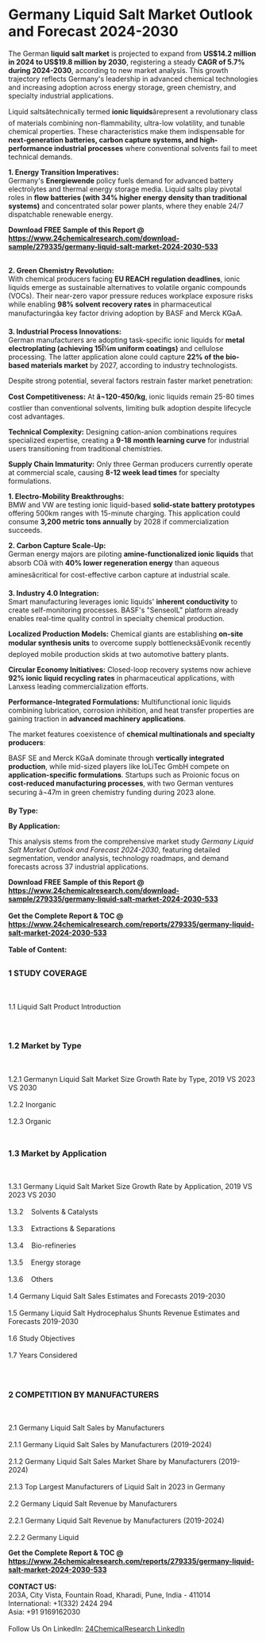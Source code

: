 <h1>Germany Liquid Salt Market Outlook and Forecast 2024-2030</h1><p>The German <strong>liquid salt market</strong> is projected to expand from <strong>US$14.2 million in 2024 to US$19.8 million by 2030</strong>, registering a steady <strong>CAGR of 5.7% during 2024-2030</strong>, according to new market analysis. This growth trajectory reflects Germany's leadership in advanced chemical technologies and increasing adoption across energy storage, green chemistry, and specialty industrial applications.</p><p>Liquid saltsâtechnically termed <strong>ionic liquids</strong>ârepresent a revolutionary class of materials combining non-flammability, ultra-low volatility, and tunable chemical properties. These characteristics make them indispensable for <strong>next-generation batteries, carbon capture systems, and high-performance industrial processes</strong> where conventional solvents fail to meet technical demands.</p><p><strong>1. Energy Transition Imperatives:</strong><br>
Germany's <strong>Energiewende</strong> policy fuels demand for advanced battery electrolytes and thermal energy storage media. Liquid salts play pivotal roles in <strong>flow batteries (with 34% higher energy density than traditional systems)</strong> and concentrated solar power plants, where they enable 24/7 dispatchable renewable energy.</p><div><b>Download FREE Sample of this Report @ 
            <a href="https://www.24chemicalresearch.com/download-sample/279335/germany-liquid-salt-market-2024-2030-533">
            https://www.24chemicalresearch.com/download-sample/279335/germany-liquid-salt-market-2024-2030-533</a></b></div><br><p><strong>2. Green Chemistry Revolution:</strong><br>
With chemical producers facing <strong>EU REACH regulation deadlines</strong>, ionic liquids emerge as sustainable alternatives to volatile organic compounds (VOCs). Their near-zero vapor pressure reduces workplace exposure risks while enabling <strong>98% solvent recovery rates</strong> in pharmaceutical manufacturingâa key factor driving adoption by BASF and Merck KGaA.</p><p><strong>3. Industrial Process Innovations:</strong><br>
German manufacturers are adopting task-specific ionic liquids for <strong>metal electroplating (achieving 15Î¼m uniform coatings)</strong> and cellulose processing. The latter application alone could capture <strong>22% of the bio-based materials market</strong> by 2027, according to industry technologists.</p><p>Despite strong potential, several factors restrain faster market penetration:</p><p><strong>Cost Competitiveness:</strong> At <strong>â¬120-450/kg</strong>, ionic liquids remain 25-80 times costlier than conventional solvents, limiting bulk adoption despite lifecycle cost advantages.</p><p><strong>Technical Complexity:</strong> Designing cation-anion combinations requires specialized expertise, creating a <strong>9-18 month learning curve</strong> for industrial users transitioning from traditional chemistries.</p><p><strong>Supply Chain Immaturity:</strong> Only three German producers currently operate at commercial scale, causing <strong>8-12 week lead times</strong> for specialty formulations.</p><p><strong>1. Electro-Mobility Breakthroughs:</strong><br>
BMW and VW are testing ionic liquid-based <strong>solid-state battery prototypes</strong> offering 500km ranges with 15-minute charging. This application could consume <strong>3,200 metric tons annually</strong> by 2028 if commercialization succeeds.</p><p><strong>2. Carbon Capture Scale-Up:</strong><br>
German energy majors are piloting <strong>amine-functionalized ionic liquids</strong> that absorb COâ with <strong>40% lower regeneration energy</strong> than aqueous aminesâcritical for cost-effective carbon capture at industrial scale.</p><p><strong>3. Industry 4.0 Integration:</strong><br>
Smart manufacturing leverages ionic liquids' <strong>inherent conductivity</strong> to create self-monitoring processes. BASF's "SenseoIL" platform already enables real-time quality control in specialty chemical production.</p><p><strong>Localized Production Models:</strong> Chemical giants are establishing <strong>on-site modular synthesis units</strong> to overcome supply bottlenecksâEvonik recently deployed mobile production skids at two automotive battery plants.</p><p><strong>Circular Economy Initiatives:</strong> Closed-loop recovery systems now achieve <strong>92% ionic liquid recycling rates</strong> in pharmaceutical applications, with Lanxess leading commercialization efforts.</p><p><strong>Performance-Integrated Formulations:</strong> Multifunctional ionic liquids combining lubrication, corrosion inhibition, and heat transfer properties are gaining traction in <strong>advanced machinery applications</strong>.</p><p>The market features coexistence of <strong>chemical multinationals and specialty producers</strong>:</p><p>BASF SE and Merck KGaA dominate through <strong>vertically integrated production</strong>, while mid-sized players like IoLiTec GmbH compete on <strong>application-specific formulations</strong>. Startups such as Proionic focus on <strong>cost-reduced manufacturing processes</strong>, with two German ventures securing â¬47m in green chemistry funding during 2023 alone.</p><p><strong>By Type:</strong></p><p><strong>By Application:</strong></p><p>This analysis stems from the comprehensive market study <em>Germany Liquid Salt Market Outlook and Forecast 2024-2030</em>, featuring detailed segmentation, vendor analysis, technology roadmaps, and demand forecasts across 37 industrial applications.</p><div><b>Download FREE Sample of this Report @ 
            <a href="https://www.24chemicalresearch.com/download-sample/279335/germany-liquid-salt-market-2024-2030-533">
            https://www.24chemicalresearch.com/download-sample/279335/germany-liquid-salt-market-2024-2030-533</a></b></div><br><div><b>Get the Complete Report & TOC @ 
            <a href="https://www.24chemicalresearch.com/reports/279335/germany-liquid-salt-market-2024-2030-533">
            https://www.24chemicalresearch.com/reports/279335/germany-liquid-salt-market-2024-2030-533</a></b></div><br>
            <b>Table of Content:</b><p><h2><span style="font-size:16px"><strong>1 STUDY COVERAGE</strong></span></h2><br />
<p>1.1 Liquid Salt Product Introduction</p><br />
<h2><span style="font-size:16px"><strong>1.2 Market by Type</strong></span></h2><br />
<p>1.2.1 Germanyn Liquid Salt Market Size Growth Rate by Type, 2019 VS 2023 VS 2030<br /><br />
1.2.2 Inorganic&nbsp;&nbsp; &nbsp;<br /><br />
1.2.3 Organic<br /><br />
<h2><span style="font-size:16px"><strong>1.3 Market by Application</strong></span></h2><br />
<p>1.3.1 Germany Liquid Salt Market Size Growth Rate by Application, 2019 VS 2023 VS 2030<br /><br />
1.3.2&nbsp;&nbsp; &nbsp;Solvents & Catalysts<br /><br />
1.3.3&nbsp;&nbsp; &nbsp;Extractions & Separations<br /><br />
1.3.4&nbsp;&nbsp; &nbsp;Bio-refineries<br /><br />
1.3.5&nbsp;&nbsp; &nbsp;Energy storage<br /><br />
1.3.6&nbsp;&nbsp; &nbsp;Others<br /><br />
1.4 Germany Liquid Salt Sales Estimates and Forecasts 2019-2030<br /><br />
1.5 Germany Liquid Salt Hydrocephalus Shunts Revenue Estimates and Forecasts 2019-2030<br /><br />
1.6 Study Objectives<br /><br />
1.7 Years Considered</p><br />
<h2><span style="font-size:16px"><strong>2 COMPETITION BY MANUFACTURERS</strong></span></h2><br />
<p>2.1 Germany Liquid Salt Sales by Manufacturers<br /><br />
2.1.1 Germany Liquid Salt Sales by Manufacturers (2019-2024)<br /><br />
2.1.2 Germany Liquid Salt Sales Market Share by Manufacturers (2019-2024)<br /><br />
2.1.3 Top Largest Manufacturers of Liquid Salt in 2023 in Germany<br /><br />
2.2 Germany Liquid Salt Revenue by Manufacturers<br /><br />
2.2.1 Germany Liquid Salt Revenue by Manufacturers (2019-2024)<br /><br />
2.2.2 Germany Liquid</p><div><b>Get the Complete Report & TOC @ 
            <a href="https://www.24chemicalresearch.com/reports/279335/germany-liquid-salt-market-2024-2030-533">
            https://www.24chemicalresearch.com/reports/279335/germany-liquid-salt-market-2024-2030-533</a></b></div><br><b>CONTACT US:</b><br>
            203A, City Vista, Fountain Road, Kharadi, Pune, India - 411014<br>
            International: +1(332) 2424 294<br>
            Asia: +91 9169162030 <br><br>
            Follow Us On LinkedIn: <a href="https://www.linkedin.com/company/24chemicalresearch/">24ChemicalResearch LinkedIn</a>